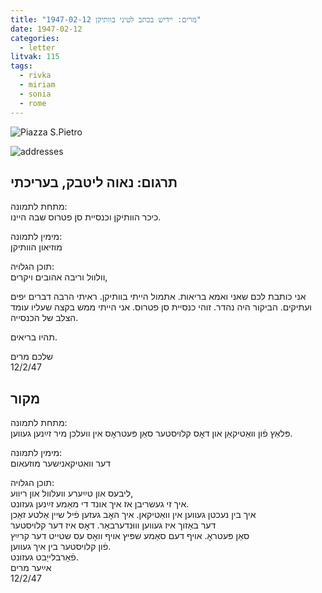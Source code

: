 ```yaml
---
title: "מרים: יידיש בכתב לטיני בוותיקן 1947-02-12"
date: 1947-02-12
categories:
  - letter
litvak: 115
tags:
  - rivka
  - miriam
  - sonia
  - rome
---
```


![Piazza S.Pietro](/pupko-papers/assets/images/1947-02-12-roma-content.jpg)

![addresses](/pupko-papers/assets/images/1947-02-12-roma-addresses.jpg)

## תרגום: נאוה ליטבק, בעריכתי
מתחת לתמונה:  
כיכר הוותיקן וכנסיית סן פטרוס שבה היינו.

מימין לתמונה:  
מוזיאון הוותיקן

תוכן הגלויה:  
וולוול וריבה אהובים ויקרים,

אני כותבת לכם שאני ואמא בריאות.
אתמול הייתי בוותיקן. ראיתי הרבה דברים יפים ועתיקים. הביקור היה נהדר.
זוהי כנסיית סן פטרוס. אני הייתי ממש בקצה שעליו עומד הצלב של הכנסייה.

תהיו בריאים.

שלכם מרים  
12/2/47

## מקור
מתחת לתמונה:  
פּלאַץ פֿון וואַטיקאַן און דאׇס קלויסטער סאַן פּעטראׇס אין וועלכן מיר זײַנען געווען.  

מימין לתמונה:  
דער וואטיקאנישער מוזעאום

תוכן הגלויה:  
ליבעס און טײַערע וועלוול און ריווע,  
איך זי געשריבן אז איך אונד די מאַמע זײַנען געזונט.  
איך בין נעכטן געווען אין וואַטיקאן. איך האׇב געזען פֿיל שיין אַלטע זאַכן  
דער באַזוך איז געווען וווּנדערבאַר.  דאׇס איז דער קלויסטער  
סאַן פּעטראׇ. אויף דעם סאַמע שפּיץ אויף וואׇס עס שטייט דער קרײַץ  
פֿון קלויסטער בין איך געווען.  
פֿאַרבלייַבט געזונט.  
אײַער מרים  
12/2/47

